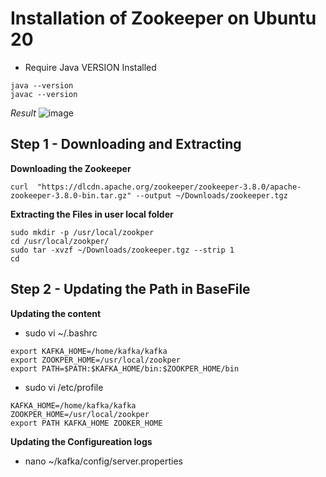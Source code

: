 # Installation of Zookeeper on Ubuntu 20

- Require Java VERSION Installed
```
java --version
javac --version
```
_Result_
![image](https://user-images.githubusercontent.com/111234771/209470734-a10c2052-d78b-4d88-879e-1aa6014b6846.png)


## Step 1 - Downloading and Extracting
**Downloading the Zookeeper**
```
curl  "https://dlcdn.apache.org/zookeeper/zookeeper-3.8.0/apache-zookeeper-3.8.0-bin.tar.gz" --output ~/Downloads/zookeeper.tgz
```
**Extracting the Files in user local folder**
```
sudo mkdir -p /usr/local/zookper
cd /usr/local/zookper/
sudo tar -xvzf ~/Downloads/zookeeper.tgz --strip 1
cd
```

## Step 2 - Updating the Path in BaseFile
**Updating the content**
- sudo vi ~/.bashrc
```
export KAFKA_HOME=/home/kafka/kafka
export ZOOKPER_HOME=/usr/local/zookper
export PATH=$PATH:$KAFKA_HOME/bin:$ZOOKPER_HOME/bin
```

- sudo vi /etc/profile
```
KAFKA_HOME=/home/kafka/kafka
ZOOKPER_HOME=/usr/local/zookper
export PATH KAFKA_HOME ZOOKER_HOME
```

**Updating the Configureation logs**
- nano ~/kafka/config/server.properties
